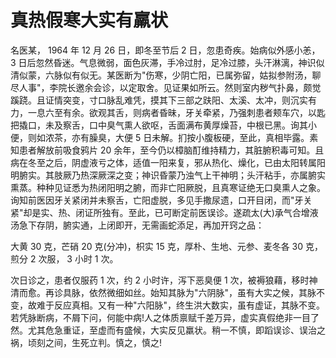 # 真热假寒大实有羸状

名医某， 1964 年 12 月 26 日，即冬至节后 2 日，忽患奇疾。始病似外感小恙， 3 日后忽然昏迷。气息微弱，面色灰滞，手冷过肘，足冷过膝，头汗淋漓，神识似清似蒙，六脉似有似无。某医断为"伤寒，少阴亡阳，已属弥留，姑拟参附汤，聊尽人事"，李院长邀余会诊，以定取舍。见证果如所云。然则室内秽气扑鼻，颇觉蹊跷。且证情突变，寸口脉乱难凭，摸其下三部之趺阳、太溪、太冲，则沉实有力，一息六至有余。欲观其舌，则病者昏昧，牙关牵紧，乃强刺患者颊车穴，以匙把撬口，未及察舌，口中臭气熏人欲呕，舌面满布黄厚燥苔，中根已黑。询其小便，则如浓茶，亦有臊臭，大便 5 日未解。扪按小腹板硬，至此，真相毕露。素知患者解放前吸食鸦片 20 余年，至今仍以樟脑酊维持精力，其脏腑积毒可知。且病在冬至之后，阴虚液亏之体，适值一阳来复，邪从热化、燥化，已由太阳转属阳明腑实。其肢厥乃热深厥深之变；神识昏蒙乃浊气上干神明；头汗粘手，亦属腑实熏蒸。种种见证悉为热闭阳明之腑，而非亡阳厥脱，且真寒证绝无口臭熏人之象。询知前医因牙关紧闭并未察舌，亡阳虚脱，多见手撒尿遗，口开目闭，而"牙关紧"却是实、热、闭证所独有。至此，已可断定前医误诊。遂疏太(大)承气合增液汤急下存阴，腑实通，上闭即开，无需画蛇添足，再加开窍之品：

大黄 30 克，芒硝 20 克(分冲)，枳实 15 克，厚朴、生地、元参、麦冬各 30 克，煎分 2 次服， 3 小时 1 次。

次日诊之，患者仅服药 1 次，约 2 小时许，泻下恶臭便 1 次，被褥狼藉，移时神清而愈。再诊具脉，依然微细如丝。始知其脉为"六阴脉"，虽有大实之候，其脉不变，故难于反应真相。又有一种"六阳脉"，终生洪大数实，虽有虚证，其脉不变。若凭脉断病，不屑下问，何能中病!人之体质禀赋千差万异，虚实真假绝非一目了然。尤其危急重证，至虚而有盛候，大实反见羸状。稍一不慎，即蹈误诊、误治之祸，顷刻之间，生死立判。慎之，慎之!